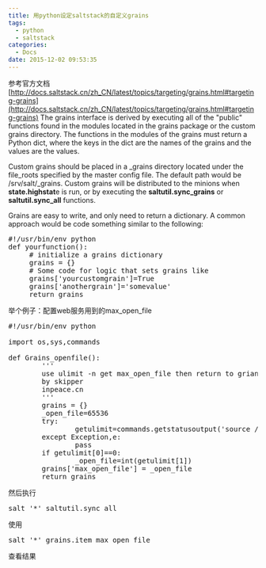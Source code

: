 ```yaml
---
title: 用python设定saltstack的自定义grains
tags:
  - python
  - saltstack
categories:
  - Docs
date: 2015-12-02 09:53:35
---
```


参考官方文档
[http://docs.saltstack.cn/zh_CN/latest/topics/targeting/grains.html#targeting-grains](http://docs.saltstack.cn/zh_CN/latest/topics/targeting/grains.html#targeting-grains)
The grains interface is derived by executing all of the "public" functions found in the modules located in the grains package or the custom grains directory. The functions in the modules of the grains must return a Python dict, where the keys in the dict are the names of the grains and the values are the values.

Custom grains should be placed in a _grains directory located under the file_roots specified by the master config file. The default path would be /srv/salt/_grains. Custom grains will be distributed to the minions when **state.highstat**e is run, or by executing the **saltutil.sync_grains** or **saltutil.sync_all** functions.
<!--more-->

Grains are easy to write, and only need to return a dictionary. A common approach would be code something similar to the following:

<pre class="lang:default decode:true " >#!/usr/bin/env python
def yourfunction():
     # initialize a grains dictionary
     grains = {}
     # Some code for logic that sets grains like
     grains['yourcustomgrain']=True
     grains['anothergrain']='somevalue'
     return grains
</pre> 

举个例子：配置web服务用到的max_open_file

<pre class="lang:default decode:true " >#!/usr/bin/env python

import os,sys,commands

def Grains_openfile():
        '''
        use ulimit -n get max_open_file then return to grians
        by skipper
        inpeace.cn
        '''
        grains = {}
        _open_file=65536
        try:
                getulimit=commands.getstatusoutput('source /etc/profile;ulimit -n')
        except Exception,e:
                pass
        if getulimit[0]==0:
                _open_file=int(getulimit[1])
        grains['max_open_file'] = _open_file
        return grains</pre> 

然后执行 

<pre class="lang:default decode:true " >salt '*' saltutil.sync_all</pre> 

使用 

<pre class="lang:default decode:true " >salt '*' grains.item max_open_file</pre> 

查看结果